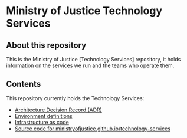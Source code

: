 # Ministry of Justice Technology Services

## About this repository
This is the Ministry of Justice [Technology Services] repository, it holds information on the services we run and the teams who operate them.

## Contents

This repository currently holds the Technology Services:
- [Architecture Decision Record (ADR)](architecture-decision-record)
- [Environment definitions](environments)
- [Infrastructure as code](terraform)
- [Source code for ministryofjustice.github.io/technology-services](source)
